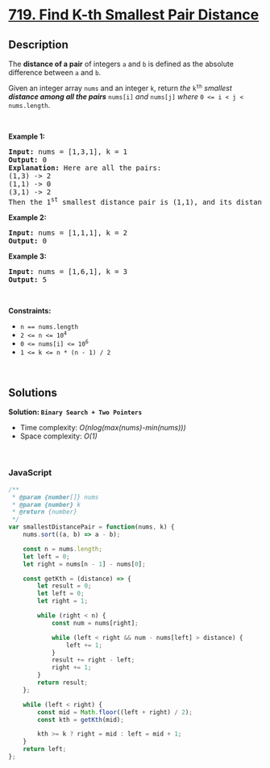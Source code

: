 # [719. Find K-th Smallest Pair Distance](https://leetcode.com/problems/find-k-th-smallest-pair-distance)

## Description

<div class="elfjS" data-track-load="description_content"><p>The <strong>distance of a pair</strong> of integers <code>a</code> and <code>b</code> is defined as the absolute difference between <code>a</code> and <code>b</code>.</p>

<p>Given an integer array <code>nums</code> and an integer <code>k</code>, return <em>the</em> <code>k<sup>th</sup></code> <em>smallest <strong>distance among all the pairs</strong></em> <code>nums[i]</code> <em>and</em> <code>nums[j]</code> <em>where</em> <code>0 &lt;= i &lt; j &lt; nums.length</code>.</p>

<p>&nbsp;</p>
<p><strong class="example">Example 1:</strong></p>

<pre><strong>Input:</strong> nums = [1,3,1], k = 1
<strong>Output:</strong> 0
<strong>Explanation:</strong> Here are all the pairs:
(1,3) -&gt; 2
(1,1) -&gt; 0
(3,1) -&gt; 2
Then the 1<sup>st</sup> smallest distance pair is (1,1), and its distance is 0.
</pre>

<p><strong class="example">Example 2:</strong></p>

<pre><strong>Input:</strong> nums = [1,1,1], k = 2
<strong>Output:</strong> 0
</pre>

<p><strong class="example">Example 3:</strong></p>

<pre><strong>Input:</strong> nums = [1,6,1], k = 3
<strong>Output:</strong> 5
</pre>

<p>&nbsp;</p>
<p><strong>Constraints:</strong></p>

<ul>
	<li><code>n == nums.length</code></li>
	<li><code>2 &lt;= n &lt;= 10<sup>4</sup></code></li>
	<li><code>0 &lt;= nums[i] &lt;= 10<sup>6</sup></code></li>
	<li><code>1 &lt;= k &lt;= n * (n - 1) / 2</code></li>
</ul>
</div>

<p>&nbsp;</p>

## Solutions

**Solution: `Binary Search + Two Pointers`**
- Time complexity: <em>O(nlog(max(nums)-min(nums)))</em>
- Space complexity: <em>O(1)</em>

<p>&nbsp;</p>

### **JavaScript**

```js
/**
 * @param {number[]} nums
 * @param {number} k
 * @return {number}
 */
var smallestDistancePair = function(nums, k) {
    nums.sort((a, b) => a - b);

    const n = nums.length;
    let left = 0;
    let right = nums[n - 1] - nums[0];

    const getKth = (distance) => {
        let result = 0;
        let left = 0;
        let right = 1;

        while (right < n) {
            const num = nums[right];

            while (left < right && num - nums[left] > distance) {
                left += 1;
            }
            result += right - left;
            right += 1;
        }
        return result;
    };

    while (left < right) {
        const mid = Math.floor((left + right) / 2);
        const kth = getKth(mid);

        kth >= k ? right = mid : left = mid + 1;
    }
    return left;
};
```
